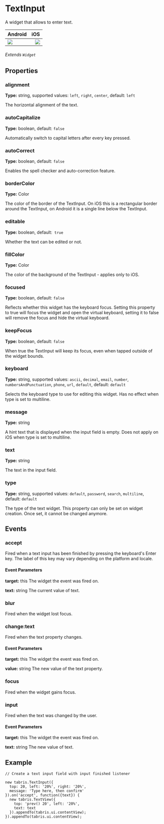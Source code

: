 # TextInput
A widget that allows to enter text.

Android |   iOS
:---------  | ---------:
![](file:///android_asset/www/src/images/android/textinput.png)  | ![](file:///android_asset/www/src/images/ios/textinput.png)

###### Extends `Widget`

## Properties

### alignment

**Type:** string, supported values: `left`, `right`, `center`, default: `left`

The horizontal alignment of the text.

### autoCapitalize

**Type:** boolean, default: `false`

Automatically switch to capital letters after every key pressed.

### autoCorrect

**Type:** boolean, default: `false`

Enables the spell checker and auto-correction feature.

### borderColor

**Type:** Color

The color of the border of the TextInput. On iOS this is a rectangular border around the TextInput, on Android it is a single line below the TextInput.

### editable

**Type:** boolean, default:` true`

Whether the text can be edited or not.

### fillColor

**Type:** Color

The color of the background of the TextInput - applies only to iOS.

### focused

**Type:** boolean, default: `false`

Reflects whether this widget has the keyboard focus. Setting this property to true will focus the widget and open the virtual keyboard, setting it to false will remove the focus and hide the virtual keyboard.

### keepFocus

**Type:** boolean, default: `false`

When true the TextInput will keep its focus, even when tapped outside of the widget bounds.

### keyboard

**Type:** string, supported values: `ascii`, `decimal`, `email`, `number`, `numbersAndPunctuation`, `phone`, `url`, `default`, default: `default`

Selects the keyboard type to use for editing this widget. Has no effect when type is set to multiline.

### message

**Type:** string

A hint text that is displayed when the input field is empty. Does not apply on iOS when type is set to multiline.

### text

**Type:** string

The text in the input field.

### type

**Type:** string, supported values: `default`, `password`, `search`, `multiline`, default: `default`

The type of the text widget.
This property can only be set on widget creation. Once set, it cannot be changed anymore.

## Events

### accept

Fired when a text input has been finished by pressing the keyboard's Enter key. The label of this key may vary depending on the platform and locale.

#### Event Parameters

**target:** this
The widget the event was fired on.

**text:** string
The current value of text.

### blur

Fired when the widget lost focus.

### change:text

Fired when the text property changes.

#### Event Parameters

**target:** this
The widget the event was fired on.

**value:** string
The new value of the text property.

### focus

Fired when the widget gains focus.

### input

Fired when the text was changed by the user.

#### Event Parameters

**target:** this
The widget the event was fired on.

**text:** string
The new value of text.

## Example
```
// Create a text input field with input finished listener

new tabris.TextInput({
  top: 20, left: '20%', right: '20%',
  message: 'Type here, then confirm'
}).on('accept', function({text}) {
  new tabris.TextView({
    top: 'prev() 20', left: '20%',
    text: text
  }).appendTo(tabris.ui.contentView);
}).appendTo(tabris.ui.contentView);
```
